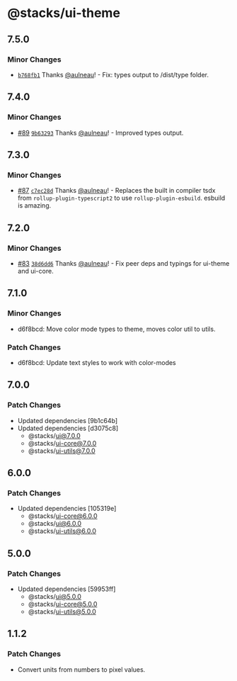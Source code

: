 # @stacks/ui-theme

## 7.5.0

### Minor Changes

- [`b768fb1`](https://github.com/blockstack/ui/commit/b768fb1fb6eba8a2b62249ffba4b7a26057de391) Thanks [@aulneau](https://github.com/aulneau)! - Fix: types output to /dist/type folder.

## 7.4.0

### Minor Changes

- [#89](https://github.com/blockstack/ui/pull/89) [`9b63293`](https://github.com/blockstack/ui/commit/9b632939351b59517d07c41eaba4dc66385dcaa2) Thanks [@aulneau](https://github.com/aulneau)! - Improved types output.

## 7.3.0

### Minor Changes

- [#87](https://github.com/blockstack/ui/pull/87) [`c7ec28d`](https://github.com/blockstack/ui/commit/c7ec28d470854fb581e34e988460a41ea81f1667) Thanks [@aulneau](https://github.com/aulneau)! - Replaces the built in compiler tsdx from `rollup-plugin-typescript2` to use `rollup-plugin-esbuild`. esbuild is amazing.

## 7.2.0

### Minor Changes

- [#83](https://github.com/blockstack/ui/pull/83) [`38d6dd6`](https://github.com/blockstack/ui/commit/38d6dd6f585678e5055cf20821353c4aad45bc91) Thanks [@aulneau](https://github.com/aulneau)! - Fix peer deps and typings for ui-theme and ui-core.

## 7.1.0

### Minor Changes

- d6f8bcd: Move color mode types to theme, moves color util to utils.

### Patch Changes

- d6f8bcd: Update text styles to work with color-modes

## 7.0.0

### Patch Changes

- Updated dependencies [9b1c64b]
- Updated dependencies [d3075c8]
  - @stacks/ui@7.0.0
  - @stacks/ui-core@7.0.0
  - @stacks/ui-utils@7.0.0

## 6.0.0

### Patch Changes

- Updated dependencies [105319e]
  - @stacks/ui-core@6.0.0
  - @stacks/ui@6.0.0
  - @stacks/ui-utils@6.0.0

## 5.0.0

### Patch Changes

- Updated dependencies [59953ff]
  - @stacks/ui@5.0.0
  - @stacks/ui-core@5.0.0
  - @stacks/ui-utils@5.0.0

## 1.1.2

### Patch Changes

- Convert units from numbers to pixel values.
